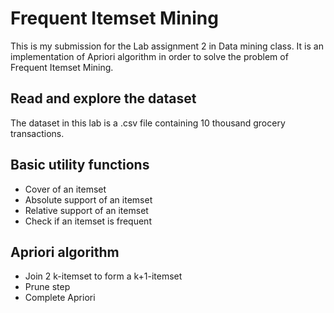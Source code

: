 # Frequent Itemset Mining
This is my submission for the Lab assignment 2 in Data mining class. It is an implementation of Apriori algorithm in order to solve the problem of Frequent Itemset Mining.

## Read and explore the dataset
The dataset in this lab is a .csv file containing 10 thousand grocery transactions.

## Basic utility functions
- Cover of an itemset
- Absolute support of an itemset
- Relative support of an itemset
- Check if an itemset is frequent

## Apriori algorithm
- Join 2 k-itemset to form a k+1-itemset
- Prune step
- Complete Apriori
